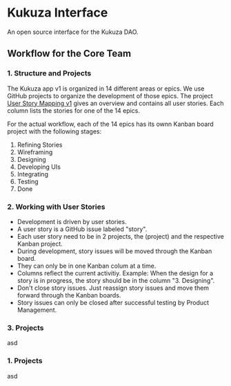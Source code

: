 # Kukuza Interface
An open source interface for the Kukuza DAO.

## Workflow for the Core Team

### 1. Structure and Projects
The Kukuza app v1 is organized in 14 different areas or epics. We use GitHub projects to organize the development of those epics. 
The project [User Story Mapping v1](https://github.com/Kukuza/kukuza-interface/projects/1) gives an overview and contains all user stories. Each column lists the stories for one of the 14 epics.

For the actual workflow, each of the 14 epics has its ownn Kanban board project with the following stages:
1. Refining Stories
2. Wireframing
3. Designing
4. Developing UIs
5. Integrating
6. Testing
7. Done


### 2. Working with User Stories
- Development is driven by user stories.
- A user story is a GitHub issue labeled "story".
- Each user story need to be in 2 projects, the (project) and the respective Kanban project. 
- During development, story issues will be moved through the Kanban board.
- They can only be in one Kanban colum at a time.
- Columns reflect the current activitiy. Example: When the design for a story is in progress, the story should be in the column "3. Designing".
- Don't close story issues. Just reassign story issues and move them forward through the Kanban boards.
- Story issues can only be closed after successful testing by Product Management.

### 3. Projects
asd

### 1. Projects
asd
